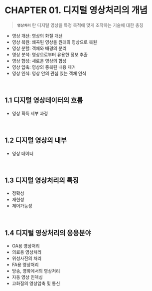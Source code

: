 # CHAPTER 01. 디지털 영상처리의 개념
> **`영상처리`** 란 디지털 영상을 특정 목적에 맞게 조작하는 기술에 대한 총칭
- 영상 개선: 영상의 화질 개선
- 영상 복원: 왜곡된 영상을 원래의 영상으로 복원
- 영상 분할: 객체와 배경의 분리
- 영상 분석: 영상으로부터 유용한 정보 추출
- 영상 합성: 새로운 영상의 합성
- 영상 압축: 영상의 중복된 내용 제거
- 영상 인식: 영상 안의 관심 있는 객체 인식
<br/>

## 1.1 디지털 영상데이터의 흐름
* 영상 획득 세부 과정

<br/>

## 1.2 디지털 영상의 내부
* 영상 데이터

<br/>

## 1.3 디지털 영상처리의 특징
- 정확성
- 재현성
- 제어가능성
<br/>

## 1.4 디지털 영상처리의 응용분야
- OA용 영상처리
- 의료용 영상처리
- 위성사진의 처리
- FA용 영상처리
- 방송, 영화에서의 영상처리
- 자동 영상 인덱싱
- 고화질의 영상압축 및 통신

